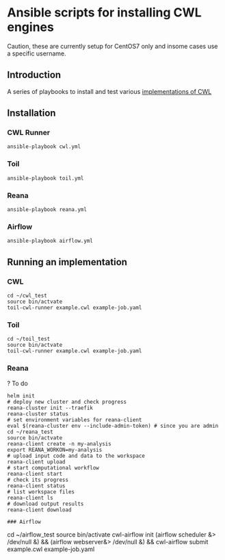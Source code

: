 # Ansible scripts for installing CWL engines

Caution, these are currently setup for CentOS7 only and insome cases use a specific username.

## Introduction

A series of playbooks to install and test various [implementations of CWL](https://www.commonwl.org/#Implementations)


## Installation

### CWL Runner

```
ansible-playbook cwl.yml
```

### Toil

```
ansible-playbook toil.yml
```

### Reana

```
ansible-playbook reana.yml
```

### Airflow

```
ansible-playbook airflow.yml
```


## Running an implementation

### CWL

```
cd ~/cwl_test
source bin/actvate 
toil-cwl-runner example.cwl example-job.yaml
```
### Toil

```
cd ~/toil_test
source bin/actvate 
toil-cwl-runner example.cwl example-job.yaml
```

### Reana

? To do

```
helm init
# deploy new cluster and check progress
reana-cluster init --traefik
reana-cluster status
# set environment variables for reana-client
eval $(reana-cluster env --include-admin-token) # since you are admin
cd ~/reana_test
source bin/actvate
reana-client create -n my-analysis
export REANA_WORKON=my-analysis
# upload input code and data to the workspace
reana-client upload
# start computational workflow
reana-client start
# check its progress
reana-client status
# list workspace files
reana-client ls
# download output results
reana-client download

### Airflow

```
cd ~/airflow_test
source bin/activate
cwl-airflow init
(airflow scheduler &> /dev/null &) && (airflow webserver&> /dev/null &) && cwl-airflow submit example.cwl example-job.yaml
```

